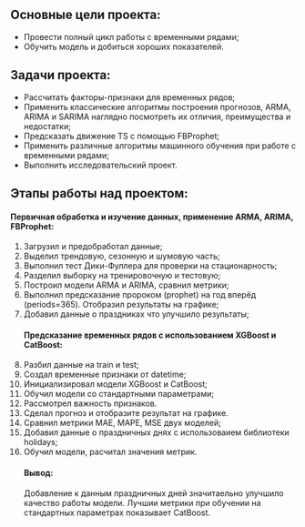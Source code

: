 ## Основные цели проекта:
- Провести полный цикл работы с временными рядами;
- Обучить модель и добиться хороших показателей. 

## Задачи проекта:
- Рассчитать факторы-признаки для временных рядов;
- Применить классические алгоритмы построения прогнозов, ARMA, ARIMA и SARIMA наглядно посмотреть их отличия, преимущества и недостатки;
- Предсказать движение TS с помощью FBProphet;
- Применить различные алгоритмы машинного обучения при работе с временными рядами;
- Выполнить исследовательский проект.

## Этапы работы над проектом: 
   #### Первичная обработка и изучение данных, применение ARMA, ARIMA, FBProphet:
1. Загрузил и предобработал данные;
2. Выделил трендовую, сезонную и шумовую часть;
3. Выполнил тест Дики-Фуллера для проверки на стационарность;
4. Разделил выборку на тренировочную и тестовую;
5. Построил модели ARMA и ARIMA, сравнил метрики;
6. Выполнил предсказание пророком (prophet) на год вперёд (periods=365). Отобразил результаты на графике;
7. Добавил данные о праздниках что улучшило результаты;
   #### Предсказание временных рядов с использованием XGBoost и CatBoost:
1. Разбил данные на train и test;
2. Создал временные признаки от datetime;
3. Инициализировал модели XGBoost и CatBoost;
4. Обучил модели со стандартными параметрами;
5. Рассмотрел важность признаков.
6. Сделал прогноз и отобразите результат на графике.
7. Сравнил метрики MAE, MAPE, MSE двух моделей;
8. Добавил данные о праздничных днях с использоваием библиотеки holidays;
9. Обучил модели, расчитал значения метрик. 
   #### Вывод:
    Добавление к данным праздничных дней значитаельно улучшило качество работы модели. Лучшии метрики при обучении на стандартных параметрах показывает CatBoost.